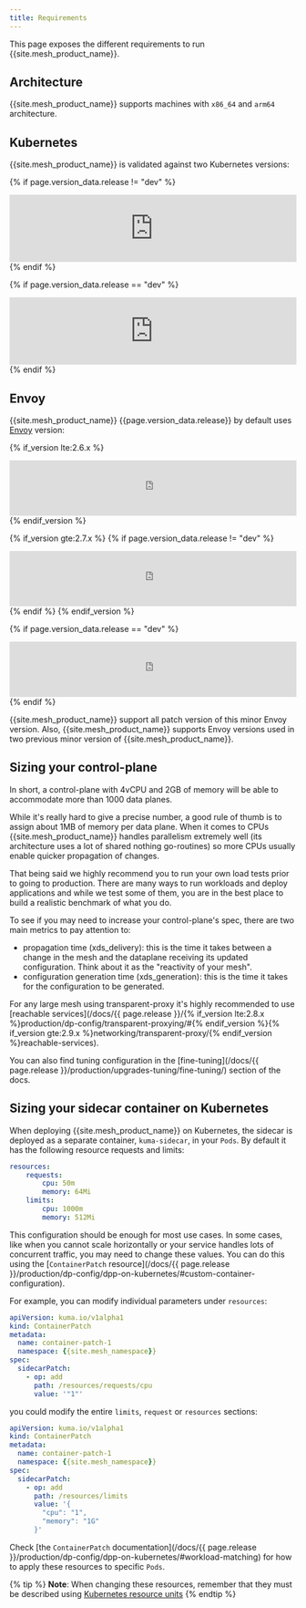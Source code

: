 ```yaml
---
title: Requirements
---
```


This page exposes the different requirements to run {{site.mesh_product_name}}.

## Architecture

{{site.mesh_product_name}} supports machines with `x86_64` and `arm64` architecture. 

## Kubernetes

{{site.mesh_product_name}} is validated against two Kubernetes versions:

{% if page.version_data.release != "dev" %}
<iframe frameborder="0" scrolling="no" style="width:100%; height:118px;" allow="clipboard-write" src="https://emgithub.com/iframe.html?target=https%3A%2F%2Fgithub.com%2Fkumahq%2Fkuma%2Fblob%2Frelease-{{page.version_data.release | truncate: 3, ""}}%2Fmk%2Fdev.mk%23L24-L25&style=default&type=code&showFileMeta=on&showFullPath=on"></iframe>
{% endif %}

{% if page.version_data.release == "dev" %}
<iframe frameborder="0" scrolling="no" style="width:100%; height:118px;" allow="clipboard-write" src="https://emgithub.com/iframe.html?target=https%3A%2F%2Fgithub.com%2Fkumahq%2Fkuma%2Fblob%2Fmaster%2Fmk%2Fdev.mk%23L24-L25&style=default&type=code&showFileMeta=on&showFullPath=on"></iframe>
{% endif %}


## Envoy

{{site.mesh_product_name}} {{page.version_data.release}} by default uses [Envoy](https://www.envoyproxy.io/) version:

{% if_version lte:2.6.x %}
<iframe frameborder="0" scrolling="no" style="width:100%; height:97px;" allow="clipboard-write" src="https://emgithub.com/iframe.html?target=https%3A%2F%2Fgithub.com%2Fkumahq%2Fkuma%2Fblob%2Frelease-{{page.version_data.release | truncate: 3, ""}}%2Ftools%2Freleases%2Fversion.sh%23L11&style=default&type=code&showFileMeta=on&showFullPath=on"></iframe>
{% endif_version %}

{% if_version gte:2.7.x %}
{% if page.version_data.release != "dev" %}
<iframe frameborder="0" scrolling="no" style="width:100%; height:97px;" allow="clipboard-write" src="https://emgithub.com/iframe.html?target=https%3A%2F%2Fgithub.com%2Fkumahq%2Fkuma%2Fblob%2Frelease-{{page.version_data.release | truncate: 3, ""}}%2Fmk%2Fdev.mk%23L10&style=default&type=code&showFileMeta=on&showFullPath=on"></iframe>
{% endif %}
{% endif_version %}

{% if page.version_data.release == "dev" %}
<iframe frameborder="0" scrolling="no" style="width:100%; height:97px;" allow="clipboard-write" src="https://emgithub.com/iframe.html?target=https%3A%2F%2Fgithub.com%2Fkumahq%2Fkuma%2Fblob%2Fmaster%2Fmk%2Fdev.mk%23L10&style=default&type=code&showFileMeta=on&showFullPath=on"></iframe>
{% endif %}

{{site.mesh_product_name}} support all patch version of this minor Envoy version. Also, {{site.mesh_product_name}} supports
Envoy versions used in two previous minor version of {{site.mesh_product_name}}.

## Sizing your control-plane

In short, a control-plane with 4vCPU and 2GB of memory will be able to accommodate more than 1000 data planes.

While it's really hard to give a precise number, a good rule of thumb is to assign about 1MB of memory per data plane.
When it comes to CPUs {{site.mesh_product_name}} handles parallelism extremely well (its architecture uses a lot of shared nothing go-routines) so more CPUs usually enable quicker propagation of changes.

That being said we highly recommend you to run your own load tests prior to going to production.
There are many ways to run workloads and deploy applications and while we test some of them, you are in the best place to build a realistic benchmark of what you do.

To see if you may need to increase your control-plane's spec, there are two main metrics to pay attention to:

- propagation time (xds_delivery): this is the time it takes between a change in the mesh and the dataplane receiving its updated configuration. Think about it as the "reactivity of your mesh".
- configuration generation time (xds_generation): this is the time it takes for the configuration to be generated.

For any large mesh using transparent-proxy it's highly recommended to use [reachable services](/docs/{{ page.release }}/{% if_version lte:2.8.x %}production/dp-config/transparent-proxying/#{% endif_version %}{% if_version gte:2.9.x %}networking/transparent-proxy/{% endif_version %}reachable-services).

You can also find tuning configuration in the [fine-tuning](/docs/{{ page.release }}/production/upgrades-tuning/fine-tuning/) section of the docs.

## Sizing your sidecar container on Kubernetes

When deploying {{site.mesh_product_name}} on Kubernetes, the sidecar is deployed as a separate container, `kuma-sidecar`, in your `Pods`. By default it has the following resource requests and limits:

```yaml
resources:
    requests:
        cpu: 50m
        memory: 64Mi
    limits:
        cpu: 1000m
        memory: 512Mi
```

This configuration should be enough for most use cases. In some cases, like when you cannot scale horizontally or your service handles lots of concurrent traffic, you may need to change these values. You can do this using the [`ContainerPatch` resource](/docs/{{ page.release }}/production/dp-config/dpp-on-kubernetes/#custom-container-configuration). 

For example, you can modify individual parameters under `resources`:

```yaml
apiVersion: kuma.io/v1alpha1
kind: ContainerPatch
metadata:
  name: container-patch-1
  namespace: {{site.mesh_namespace}}
spec:
  sidecarPatch:
    - op: add
      path: /resources/requests/cpu
      value: '"1"'
```

you could modify the entire `limits`, `request` or `resources` sections:

```yaml
apiVersion: kuma.io/v1alpha1
kind: ContainerPatch
metadata:
  name: container-patch-1
  namespace: {{site.mesh_namespace}}
spec:
  sidecarPatch:
    - op: add
      path: /resources/limits
      value: '{
        "cpu": "1",
        "memory": "1G"
      }'
```

Check [the `ContainerPatch` documentation](/docs/{{ page.release }}/production/dp-config/dpp-on-kubernetes/#workload-matching) for how to apply these resources to specific `Pods`.

{% tip %}
**Note**: When changing these resources, remember that they must be described using [Kubernetes resource units](https://kubernetes.io/docs/concepts/configuration/manage-resources-containers/#resource-units-in-kubernetes)
{% endtip %} 

